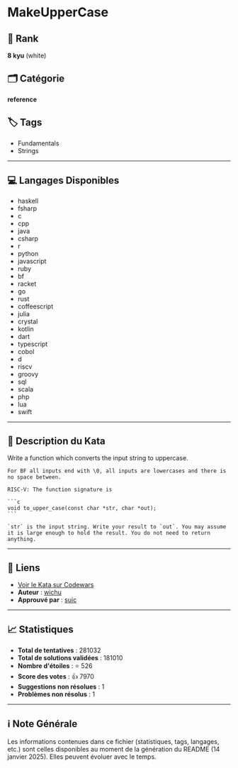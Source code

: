 # MakeUpperCase

## 🏅 Rank
**8 kyu** (white)

## 🗂️ Catégorie
**reference**

## 🏷️ Tags
- Fundamentals
- Strings

---

## 💻 Langages Disponibles
- haskell
- fsharp
- c
- cpp
- java
- csharp
- r
- python
- javascript
- ruby
- bf
- racket
- go
- rust
- coffeescript
- julia
- crystal
- kotlin
- dart
- typescript
- cobol
- d
- riscv
- groovy
- sql
- scala
- php
- lua
- swift

---

## 📜 Description du Kata

Write a function which converts the input string to uppercase.

~~~if:bf
For BF all inputs end with \0, all inputs are lowercases and there is no space between.
~~~

~~~if:riscv
RISC-V: The function signature is

```c
void to_upper_case(const char *str, char *out);
```

`str` is the input string. Write your result to `out`. You may assume it is large enough to hold the result. You do not need to return anything.
~~~


---

## 🔗 Liens
- [Voir le Kata sur Codewars](https://www.codewars.com/kata/57a0556c7cb1f31ab3000ad7)
- **Auteur** : [wichu](https://www.codewars.com/users/wichu)
- **Approuvé par** : [suic](https://www.codewars.com/users/suic)

---

## 📈 Statistiques
- **Total de tentatives** : 281032
- **Total de solutions validées** : 181010
- **Nombre d'étoiles** : ⭐ 526
- **Score des votes** : 👍 7970
- **Suggestions non résolues** : 1
- **Problèmes non résolus** : 1

---

## ℹ️ Note Générale
Les informations contenues dans ce fichier (statistiques, tags, langages, etc.) sont celles disponibles au moment de la génération du README (14 janvier 2025). Elles peuvent évoluer avec le temps.
